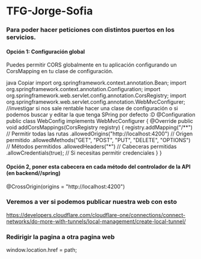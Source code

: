 # TFG-Jorge-Sofia

### Para poder hacer peticiones con distintos puertos en los servicios. 
#### Opción 1: Configuración global
Puedes permitir CORS globalmente en tu aplicación configurando un CorsMapping en tu clase de configuración.

java
Copiar
import org.springframework.context.annotation.Bean;
import org.springframework.context.annotation.Configuration;
import org.springframework.web.servlet.config.annotation.CorsRegistry;
import org.springframework.web.servlet.config.annotation.WebMvcConfigurer;
//investigar si nos sale rentable hacer una clase de configuración o si podemos buscar y editar la que tenga SPring por defecto :D
@Configuration
public class WebConfig implements WebMvcConfigurer {
    @Override
    public void addCorsMappings(CorsRegistry registry) {
        registry.addMapping("/**") // Permitir todas las rutas
                .allowedOrigins("http://localhost:4200") // Origen permitido
                .allowedMethods("GET", "POST", "PUT", "DELETE", "OPTIONS") // Métodos permitidos
                .allowedHeaders("*") // Cabeceras permitidas
                .allowCredentials(true); // Si necesitas permitir credenciales
    }
}

#### Opción 2, poner esta cabecera en cada método del controlador de la API (en backend//spring)
@CrossOrigin(origins = "http://localhost:4200")

### Veremos a ver si podemos publicar nuestra web con esto
https://developers.cloudflare.com/cloudflare-one/connections/connect-networks/do-more-with-tunnels/local-management/create-local-tunnel/

### Redirigir la pagina a otra pagina web
window.location.href = path;
